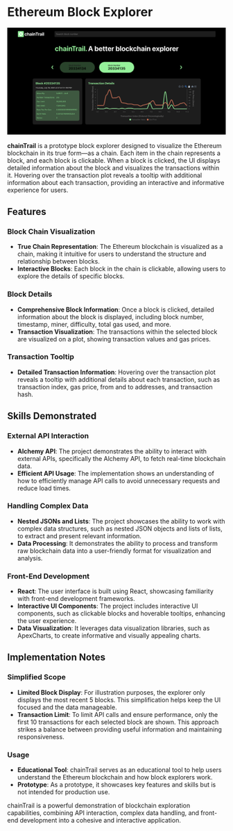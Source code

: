 # Ethereum Block Explorer

![Ethereum Block Explorer](./public/appPreview.png)

**chainTrail** is a prototype block explorer designed to visualize the Ethereum blockchain in its true form—as a chain. Each item in the chain represents a block, and each block is clickable. When a block is clicked, the UI displays detailed information about the block and visualizes the transactions within it. Hovering over the transaction plot reveals a tooltip with additional information about each transaction, providing an interactive and informative experience for users.

## Features

### Block Chain Visualization

- **True Chain Representation**: The Ethereum blockchain is visualized as a chain, making it intuitive for users to understand the structure and relationship between blocks.
- **Interactive Blocks**: Each block in the chain is clickable, allowing users to explore the details of specific blocks.

### Block Details

- **Comprehensive Block Information**: Once a block is clicked, detailed information about the block is displayed, including block number, timestamp, miner, difficulty, total gas used, and more.
- **Transaction Visualization**: The transactions within the selected block are visualized on a plot, showing transaction values and gas prices.

### Transaction Tooltip

- **Detailed Transaction Information**: Hovering over the transaction plot reveals a tooltip with additional details about each transaction, such as transaction index, gas price, from and to addresses, and transaction hash.

## Skills Demonstrated

### External API Interaction

- **Alchemy API**: The project demonstrates the ability to interact with external APIs, specifically the Alchemy API, to fetch real-time blockchain data.
- **Efficient API Usage**: The implementation shows an understanding of how to efficiently manage API calls to avoid unnecessary requests and reduce load times.

### Handling Complex Data

- **Nested JSONs and Lists**: The project showcases the ability to work with complex data structures, such as nested JSON objects and lists of lists, to extract and present relevant information.
- **Data Processing**: It demonstrates the ability to process and transform raw blockchain data into a user-friendly format for visualization and analysis.

### Front-End Development

- **React**: The user interface is built using React, showcasing familiarity with front-end development frameworks.
- **Interactive UI Components**: The project includes interactive UI components, such as clickable blocks and hoverable tooltips, enhancing the user experience.
- **Data Visualization**: It leverages data visualization libraries, such as ApexCharts, to create informative and visually appealing charts.

## Implementation Notes

### Simplified Scope

- **Limited Block Display**: For illustration purposes, the explorer only displays the most recent 5 blocks. This simplification helps keep the UI focused and the data manageable.
- **Transaction Limit**: To limit API calls and ensure performance, only the first 10 transactions for each selected block are shown. This approach strikes a balance between providing useful information and maintaining responsiveness.

### Usage

- **Educational Tool**: chainTrail serves as an educational tool to help users understand the Ethereum blockchain and how block explorers work.
- **Prototype**: As a prototype, it showcases key features and skills but is not intended for production use.

chainTrail is a powerful demonstration of blockchain exploration capabilities, combining API interaction, complex data handling, and front-end development into a cohesive and interactive application.
